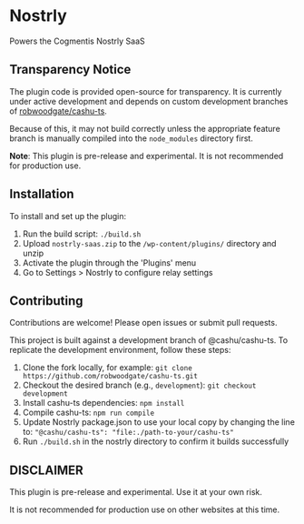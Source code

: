 # Nostrly

Powers the Cogmentis Nostrly SaaS

## Transparency Notice

The plugin code is provided open-source for transparency. It is currently under active development and depends on custom development branches of [robwoodgate/cashu-ts](https://github.com/robwoodgate/cashu-ts).

Because of this, it may not build correctly unless the appropriate feature branch is manually compiled into the `node_modules` directory first.

**Note**: This plugin is pre-release and experimental. It is not recommended for production use.

## Installation

To install and set up the plugin:

1. Run the build script: `./build.sh`
2. Upload `nostrly-saas.zip` to the `/wp-content/plugins/` directory and unzip
3. Activate the plugin through the 'Plugins' menu
4. Go to Settings > Nostrly to configure relay settings

## Contributing

Contributions are welcome! Please open issues or submit pull requests.

This project is built against a development branch of @cashu/cashu-ts. To replicate the development environment, follow these steps:

1. Clone the fork locally, for example: `git clone https://github.com/robwoodgate/cashu-ts.git`
2. Checkout the desired branch (e.g., `development`): `git checkout development`
3. Install cashu-ts dependencies: `npm install`
4. Compile cashu-ts: `npm run compile`
5. Update Nostrly package.json to use your local copy by changing the line to: `"@cashu/cashu-ts": "file:./path-to-your/cashu-ts"`
6. Run `./build.sh` in the nostrly directory to confirm it builds successfully

## DISCLAIMER

This plugin is pre-release and experimental. Use it at your own risk.

It is not recommended for production use on other websites at this time.
